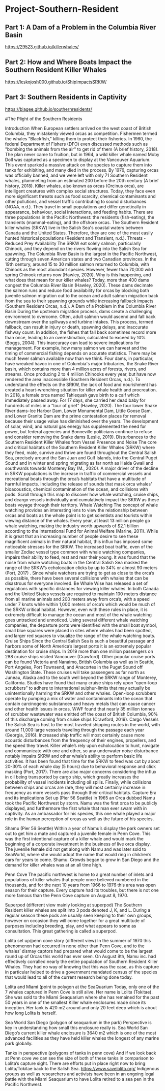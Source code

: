 # Project-Southern-Resident
## Part 1: A Dam of a Problem in the Columbia River Basin
https://29523.github.io/killerwhales/

## Part 2: How and Where Boats Impact the Southern Resident Killer Whales
https://leskojosh000.github.io/ShipImpactsSRKW/

## Part 3: Southern Residents in Captivity
https://blagee.github.io/southernresidents/

#The Plight of the Southern Residents

Introduction 
When European settlers arrived on the west coast of British Columbia, they mistakenly viewed orcas as competition. Fishermen termed the whales "Blackfish," killing them to protect their fisheries. In 1960, the federal Department of Fishers (DFO) even discussed methods such as "bombing the animals from the air" to get rid of them (A brief history, 2018). The plan never came to fruition, but in 1964, a wild killer whale named Moby Doll was captured as a specimen to display at the Vancouver Aquarium. This event sparked a massive attack on the species to capture them into tanks for exhibiting, and many died in the process. By 1976, capturing orcas was officially banned, and we were left with only 71 Southern Resident whales, plummeting from an estimated 200 before the 20th century (A brief history, 2018).
Killer whales, also known as orcas (Orcinus orca), are intelligent creatures with complex social structures. Today, they face even more significant threats such as food scarcity, chemical contaminants and other pollutions, and vessel traffic contributing to sound disturbances (NOAA, n.d.). They travel in small populations and differ genetically in appearance, behaviour, social interactions, and feeding habits. There are three populations in the Pacific Northwest: the residents (fish-eating), the transients (mammal-eating), and the offshore orcas. The Southern Resident killer whales (SRKW) live in the Salish Sea's coastal waters between Canada and the United States. Therefore, they are one of the most easily hunted historical populations (Resident and Transient, n.d.).
Threats - Reduced Prey Availability
The SRKW eat solely salmon, particularly Chinook, and they depend on the rivers flowing into the Salish Sea for spawning. The Columbia River Basin is the largest in the Pacific Northwest, cutting through seven American states and two Canadian provinces. In the 19th century, around 15 to 30 million salmon returned to Columbia, with Chinook as the most abundant species. However, fewer than 70,000 wild spring Chinook returns now (Hawley, 2020). Why is this happening, and what does that mean for our killer whales? Today, more than 400 dams congest the Columbia River Basin (Hawley, 2020). These dams decimate the salmon runs and reduce food availability for orcas by blocking both juvenile salmon migration out to the ocean and adult salmon migration back from the sea to their spawning grounds while increasing fallback impacts (Southern Resident Orcas, n.d.). 
A Dam of a Problem in the Columbia River Basin
During the upstream migration process, dams create a challenging environment to overcome. Often, adult salmon would ascend and fall back downstream over the spillways and turbine intakes. This process, termed fallback, can result in injury or death, spawning delays, and inaccurate fishway count. In addition, the fishes that fall back sometimes record more than once, leading to an overestimation, calculated to exceed by 10% (Boggs, 2004). This inaccuracy can lead to severe implications for management. For example, how many salmon we can harvest and the timing of commercial fishing depends on accurate statistics. There may be much fewer salmon available now than we think. 
 Four dams, in particular, have wreaked havoc in one of Columbia's major tributaries, the Snake River basin, which contains more than 4 million acres of forests, rivers, and streams. Once producing 2 to 4 million Chinooks every year, but have now rendered the area inaccessible (Southern Resident Orcas, n.d.). To understand the effects on the SRKW, the lack of food and nourishment has created a heart-wrenching situation for killer whale health and procreation. In 2018, a female orca named Tahlequah gave birth to a calf which immediately passed away. For 17 days, she carried her dead baby for hundreds of miles in a "tour of grief" (Hawley, 2020).
The four lower Snake River dams-Ice Harbor Dam, Lower Monumental Dam, Little Goose Dam, and Lower Granite Dam are the prime contestation places for removal because their usage value has diminished over the years. The development of solar, wind, and natural gas energy has supplemented the need for power, but federal agencies and Bonneville politicians continue to refuse and consider removing the Snake dams (Leslie, 2019). 
Disturbances to the Southern Resident Killer Whales from Vessel Presence and Noise
          	The core and critical habitats of the Southern Resident Killer Whales (SRKW) where they feed, mate, survive and thrive are found throughout the Central Salish Sea, precisely around the San Juan and Gulf Islands, into the Central Puget Sound and in winter and spring migrating as far north as Haida Gwaii and southwards towards Monterey Bay (M., 2020). A major driver of the decline in SRKW populations is the increase in traffic of commercial vessels and recreational boats through the orca’s habitats that have a multitude of harmful impacts. Including the release of sounds that mask orca whales’ bioacoustics, chemical contamination of the ocean, and collisions with pods. Scroll through this map to discover how whale watching, cruise ships, and dcargo vessels individually and cumulatively impact the SKRW as these boats voyage through their territory.
Whale Watching
          	The concept of whale watching provides an interesting lens to view the relationship between orcas and boats as the whole point is to get scientists and tourists within viewing distance of the whales. Every year, at least 13 million people go whale watching, making the industry worth upwards of $2.1 billion according to the International Fund for Animal Welfare (Marine, 2011). While it is great that an increasing number of people desire to see these magnificent animals in their natural habitat, this influx has imposed some noticeable stresses for the SRKW. The increased boat traffic, even of the smaller Zodiac vessel type common with whale watching companies, impairs their ability to feed, rest and rear their young. It was found that the noise from whale watching boats in the Central Salish Sea masked the range of the SRKW’s echolocation clicks by up to 34% or almost 90 meters (Port, 2017) . Since whale watchers are trying to get as close to the orca’s as possible, there have been several collisions with whales that can be disastrous for everyone involved.  Be Whale Wise has released a set of regulations with specific distances for viewing killer whales. In both Canada and the United States vessels are required to maintain 100 meters distance from all marine animals and 200 meters away from orca’s, with a speed under 7 knots while within 1,000 meters of orca’s which would be much of the SRKW critical habitat. However, even with these rules in place, it is extremely difficult to manage the ocean and most of the whale watching goes untracked and unnoticed. Using several different whale watching companies, the departure ports were identified with the small boat symbol, small blue squares were placed in sites where whales had been spotted, and larger red squares to visualize the range of the whale watching boats.
Cruise Ships
          	Since the Central Salish Sea is such a beautiful passage and harbors some of North America’s largest ports it is an extremely popular destination for cruise ships. In 2019 more than one million passengers on 288 cruise ships visited Vancouver (Crawford). Other popular cruise ports can be found Victoria and Nanaimo, British Columbia as well as in Seattle, Port Angeles, Port Townsend, and Anacortes in the Puget Sound off Washington State. These cruises will take passengers as far north as Juneau, Alaska and to the south well beyond the SRKW range of Monterey, California. Studies have found that many cruise ships rely upon “open-loop scrubbers” to adhere to international sulphur-limits that may actually be unintentionally harming the SRKW and other whales. Open-loop scrubbers operate by pumping a mix of water and contaminants into the ocean that contain carcinogenic substances and heavy metals that can cause cancer and other health issues in orcas. WWF found that nearly 35 million tonnes of scrubber wastewater was emitted off the coast of British Columbia, 90% of this discharge coming from cruise ships (Crawford, 2019).
Cargo Vessels
          	The Salish Sea is host to the most traveled shipping routes in the world, with around 11,000 large vessels traveling through the passage each year (Georgia, 2016). Increased ship traffic will most certainly cause more acoustic disturbances from the frequency of their engines, propellers, and the speed they travel. Killer whale’s rely upon echolocation to hunt, navigate and communicate with one and other, so any underwater noise disturbance notably impairs SKRW and other whale’s ability to perform basic life activities. It has been found that time for the SRKW to feed was cut by about 20-30% of each whale day (5 hours) due to behavioral response and click masking (Port, 2017). There are also major concerns considering the influx in oil being transported by cargo ship, which greatly increases the probability of vessel incidents including oil spills. Finally, while collisions between ships and orcas are rare, they will most certainly increase in frequency as more vessels pass through their critical habitats.
Capture Era and its implications
Set up (Pier 56 Seattle)
In 1965 an Orca dubbed Namu took the Pacific Northwest by storm. Namu was the first orca to be publicly displayed, and furthermore the first whale that man ever swam with in captivity. As an ambassador for his species, this one whale played a major role in the human perception of orcas as well as the future of his species.	
 
Shamu (Pier 56 Seattle)
Within a year of Namu’s display the park owners set out to get him a mate and captured a juvenile female in Penn Cove. This was the first intentional capture of a killer whale and would mark the beginning of a corporate investment in the business of live orca display. The juvenile female did not get along with Namu and was later sold to SeaWorld, where she would adopt the name that would ring in children’s ears for years to come. Shamu. Crowds began to grow in San Diego and the demand for killer whales was at an all time high.
 
Penn Cove
The pacific northwest is home to a great number of inlets and populations of killer whales that people once believed numbered in the thousands, and for the next 10 years from 1966 to 1976 this area was open season for their capture. Every capture had its troubles, but there is not one more famous than the Penn Cove capture on August 8, 1970.
 
Superpod (different view mainly looking at superpod)
The Southern Resident killer whales are split into 3 pods denoted J, K, and L. During a regular season these pods are usually seen keeping to their own groups, however on occasion they will come together for a great multitude of purposes including breeding, play, and what appears to some as consultation. This great gathering is called a superpod.

Lolita set up/penn cove story (different view)
In the summer of 1970 this phenomenon had occurred in none other than Penn Cove, and to the whales’ dismay captors had prepared what would come to be the largest round up of Orcas this world has ever seen. On August 8th, Namu inc. had effectively corralled nearly the entire population of Southern Resident Killer Whales. They had no way of knowing that this was the case, as this capture in particular helped to drive a government mandated census of the species that would lead to all of the current research being done today.
 
Lolita and Miami (point to polygon at the SeaQuarium
Today, only one of the 7 whales captured in Penn Cove is still alive. Her name is Lolita (Tokitae). She was sold to the Miami Seaquarium where she has remained for the past 50 years in one of the smallest Killer whale enclosures made since its inception. Her tank is 420 m2 around and only 20 feet deep which is about how long Lolita is herself.

Sea World San Diego (polygon of seaquarium in the park)
Perspective is key in understanding how small this enclosure really is. Sea World San Diego’s current killer whale enclosure is 3640 m2 which is one of the most advanced facilities as they have held killer whales the longest of any marine park globally.
 
Tanks in perspective (polygons of tanks in penn cove)
And if we look back at Penn cove we can see the size of both of these tanks in comparison to Lolita’s capture sight. There are efforts put in place right now to bring Lolita/Tokitae back to the Salish Sea. https://www.savelolita.org/ Indigenous groups as well as researchers and activists have been in an ongoing legal battle with the Miami Seaquarium to have Lolita retired to a sea pen in the Pacific Northwest.
